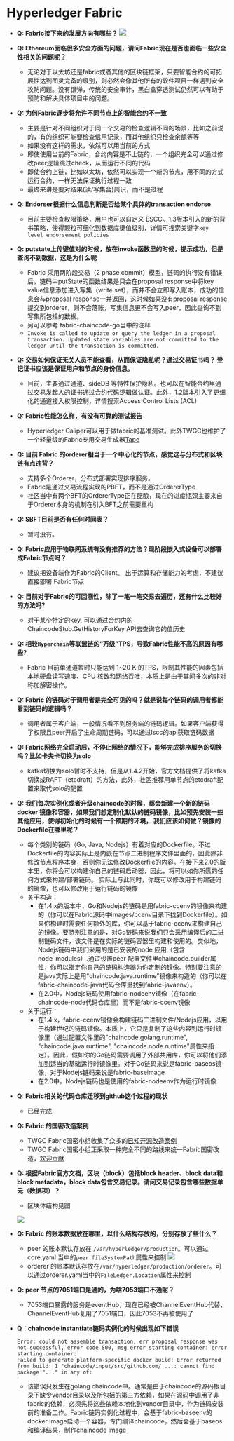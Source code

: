 # Hyperledger Fabric 
- **Q: Fabric接下来的发展方向有哪些？**
    ![](fabric-roadmap.png)
- **Q: Ethereum面临很多安全方面的问题，请问Fabric现在是否也面临一些安全性相关的问题呢？**
    - 无论对于以太坊还是fabric或者其他的区块链框架，只要智能合约的可拓展性达到图灵完备的级别，则必然会像其他所有的软件项目一样遇到安全攻防问题。没有银弹，传统的安全审计，黑白盒穿透测试仍然可以有助于预防和解决具体项目中的问题。
- **Q: 为何Fabric逐步将允许不同节点上的智能合约不一致**
    - 主要是针对不同组织对于同一个交易的检查逻辑不同的场景，比如之前说的，有的组织可能要检查信用记录，而其他组织只检查余额等等
    - 如果没有这样的需求，依然可以用当前的方式
    - 即使使用当前的Fabric，合约内容是不上链的，一个组织完全可以通过修改peer逻辑跳过check，从而运行不同的代码
    - 即使合约上链，比如以太坊，依然可以实现一个新的节点，用不同的方式运行合约，一样无法保证执行过程一致
    - 最终来讲是要对结果(读/写集合)共识，而不是过程
- **Q: Endorser根据什么信息判断是否给某个具体的transaction endorse**
    - 目前主要检查权限策略，用户也可以自定义 ESCC。1.3版本引入的新的背书策略，使得颗粒可细化到数据库键值级别，详情可搜索关键字`key level endorsement policies`
- **Q: putstate上传键值对的时候，放在invoke函数里的时候，提示成功，但是查询不到数据，这是为什么呢**
    - Fabric 采用两阶段交易（2 phase commit）模型，链码的执行没有错误后，链码中putState的函数结果是只会在proposal response中将key value信息添加进入写集（write set），而并不会立即写入账本，成功的信息会与proposal response一并返回，这时候如果没有proposal response提交到orderer，则不会落账，写集信息更不会写入peer，因此查询不到写集所包括的数据。
    - 另可以参考 fabric-chaincode-go当中的注释
    - `Invoke is called to update or query the ledger in a proposal transaction. Updated state variables are not committed to the ledger until the transaction is committed.`
- **Q: 交易如何保证无关人员不能查看，从而保证隐私呢？通过交易证书吗？ 登记证书应该是保证用户和节点的身份信息。**
    - 目前，主要通过通道、sideDB 等特性保护隐私。也可以在智能合约里通过交易发起人的证书通过合约代码逻辑做认证。此外，1.2版本引入了更细化的通道接入权限控制，详情搜索Access Control Lists (ACL)
- **Q: Fabric性能怎么样，有没有可靠的测试报告**
    - Hyperledger Caliper可以用于做fabric的基准测试。此外TWGC也维护了一个轻量级的Fabric专用交易生成器[Tape](https://github.com/Hyperledger-TWGC/tape)
- **Q: 目前 Fabric 的orderer相当于一个中心化的节点，感觉这与分布式和区块链有点违背？**
    - 支持多个Orderer，分布式部署实现排序服务。
    - Fabric是通过交易流程实现的PBFT，而不是通过OrdererType
    - 社区当中有两个BFT的OrdererType正在酝酿，现在的进度瓶颈主要来自于Orderer本身的机制在引入BFT之前需要重构
- **Q: SBFT目前是否有任何时间表？**
    - 暂时没有。
- **Q: Fabric应用于物联网系统有没有推荐的方法？现阶段嵌入式设备可以部署成Fabric节点吗？**
    - 建议把设备端作为Fabric的Client。 出于运算和存储能力的考虑，不建议直接部署 Fabric节点
- **Q: 目前对于Fabric的可回溯性，除了一笔一笔交易去遍历，还有什么比较好的方法吗?**
    - 对于某个特定的key, 可以通过合约内的ChaincodeStub.GetHistoryForKey API去查询它的值历史
- **Q: 相较`Hyperchain`等联盟链的“万级”TPS，导致Fabric性能不高的原因有哪些?**
    - Fabric 目前单通道暂时只能达到 1~20 K 的TPS，限制其性能的因素包括本地硬盘读写速度、CPU 核数和网络吞吐，本质上是由于其间多次的非对称加解密操作。
- **Q: Fabric 的链码对于调用者是完全可见的吗？就是说每个链码的调用者都能看到链码的逻辑吗？**
    - 调用者属于客户端，一般情况看不到服务端的链码逻辑。如果客户端获得了权限且peer开启了生命周期链码，可以通过lscc的api获取链码数据
- **Q: Fabric网络完全启动后，不停止网络的情况下，能够完成排序服务的切换吗？比如卡夫卡切换为solo**
    - kafka切换为solo暂时不支持，但是从1.4.2开始，官方文档提供了将kafka切换成RAFT（etcdraft）的方法，此外，社区推荐用单节点的etcdraft配置来取代solo的配置
- **Q: 我们每次实例化或者升级chaincode的时候，都会新建一个新的链码 docker 镜像和容器，如果我们想定制化默认的链码镜像，比如预先安装一些其他应用，使得初始化的时候有一个预期的环境， 我们应该如何做？镜像的Dockerfile在哪里呢？**
    - 每个类别的链码（Go, Java, Nodejs）有着对应的Dockerfile。不过Dockerfile的内容实际上是内嵌在节点二进制程序文件里面的，因此除非修改节点程序本身，否则你无法修改Dockerfile的内容。在接下来2.0的版本里，你将会可以构建你自己的链码启动器，因此，将可以如你所愿的任何方式来构建/部署链码。 实际上与此同时，你既可以修改用于构建链码的镜像，也可以修改用于运行链码的镜像
    - 关于构造：
        - 在1.4.x的版本中，Go和Nodejs的链码是用fabric-ccenv的镜像来构建的（你可以在Fabric源码中images/ccenv目录下找到Dockerfile）。如果你构建时需要任何额外的库，你可以基于fabric-ccenv来构建自己的镜像。要特别注意的是，对Go链码来说我们只会采用编译后的二进制链码文件，该文件是在实际的链码容器里构建和使用的。类似地，Nodejs链码中我们采用的是已安装的node 应用（包含node_modules）.通过设置peer 配置文件里chaincode.builder属性，你可以指定你自己的链码构造器为你定制的镜像。特别要注意的是java实际上是用"chaincode.java.runtime"镜像来构造的（你可以在fabric-chaincode-java代码仓库里找到fabric-javaenv）。
        - 在2.0中，Nodejs链码使用fabric-nodeenv镜像（在fabric-chaincode-node代码仓库里）而不是fabric-ccenv镜像
    - 关于运行：
        - 在1.4.x，fabric-ccenv镜像会构建链码二进制文件/Nodejs应用，以用于构建世纪的链码镜像。本质上，它只是复制了这些内容到运行时镜像里（通过配置文件里的"chaincode.golang.runtime", "chaincode.java.runtime", "chaincode.node.runtime"属性来指定）。因此，假如你的Go链码需要调用了外部共用库，你可以将他们添加到适当的基础运行时镜像里。对于Go链码来说是fabric-baseos镜像，对于Nodejs链码来说是fabric-baseimage
        - 在2.0中，Nodejs链码也是使用的fabric-nodeenv作为运行时镜像

- **Q: Fabric相关的代码仓库迁移到github这个过程的现状**
    - 已经完成
- **Q: Fabric 的国密改造案例**
    - TWGC Fabric国密小组收集了众多的[已知开源改造案例](https://github.com/Hyperledger-TWGC/fabric-gm-wiki/wiki/%E5%B7%B2%E7%9F%A5%E5%BC%80%E6%BA%90%E9%A1%B9%E7%9B%AE)
    - TWGC Fabric国密小组正采取一种完全不同的路线来统一Fabric国密改造，[欢迎贡献](https://github.com/Hyperledger-TWGC/fabric-gm-wiki)
- **Q: 根据Fabric官方文档，区块（block）包括block header、block data和block metadata，block data包含交易记录。请问交易记录包含哪些数据单元（数据项）？**
    - 区块体结构见图
    
    ![](fabricV1Block.png)
- **Q: Fabric 的账本数据放在哪里，以什么结构存放的，分别存放了些什么？**
    - peer 的账本默认存放在 `/var/hyperledger/production`。可以通过core.yaml 当中的`peer.fileSystemPath`属性来控制
    ![](fabric-peer-ledgersData.png)
    - orderer 的账本默认存放在`/var/hyperledger/production/orderer`。可以通过orderer.yaml当中的`FileLedger.Location`属性来控制
    
- **Q: peer 节点的7051端口是通的，为啥7053端口不通呢？**
    - 7053端口暴露的服务是eventHub，现在已经被ChannelEventHub代替，ChannelEventHub复用了7051端口，因此7053不再被使用了
- **Q：chaincode instantiate链码实例化的时候出现如下错误**
    ```
    Error: could not assemble transaction, err proposal response was not successful, error code 500, msg error starting container: error starting container: 
    Failed to generate platform-specific docker build: Error returned from build: 1 "chaincode/input/src/github.com/ ...: cannot find package "..." in any of:
    ```
    - 该错误只发生在golang chaincode中。通常是由于chaincode的源码根目录下缺少vendor目录以及所包括的第三方依赖，如果在源码中调用了非fabric的依赖，必须先将这些依赖本地化到vendor目录中，作为链码安装前的准备工作。Fabric链码实例化过程中，会基于fabric-baseenv的docker image启动一个容器，专门编译chaincode，然后会基于baseos和编译结果，制作chaincode image
